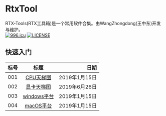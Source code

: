 # RtxTool

  RTX-Tools(RTX工具箱)是一个常用软件合集。由WangZhongdong(王中东)开发与维护。  
[![996.icu](https://img.shields.io/badge/link-996.icu-red.svg)](https://996.icu)
[![LICENSE](https://img.shields.io/badge/license-Anti%20996-blue.svg)](https://github.com/996icu/996.ICU/blob/master/LICENSE)

## 快速入门
标号|标题|日期
---|:--:|---:
001|[CPU天梯图](http://imgsrc.baidu.com/forum/pic/item/b7f17a8b4710b9123241837acefdfc0390452296.jpg)|2019年1月15日
002|[显卡天梯图](http://imgsrc.baidu.com/forum/cp%3Dtieba%2C10%2C3363%3Bap%3D%E4%EC%CF%E6%CC%EC%D3%F0%B0%C9%2C90%2C3371/sign=94540a09831001e95a711c4bd16b198d/35aa28a4462309f7a7caeef27c0e0cf3d5cad68d.jpg)|2019年6月26日
003|[windows平台](https://github.com/Rtx8080Ti/RTX-Tools/blob/master/win/win.md)|2019年1月15日
004|[macOS平台](https://github.com/Rtx8080Ti/RTX-Tools/blob/master/macOS/macOS.md)|2019年1月15日
